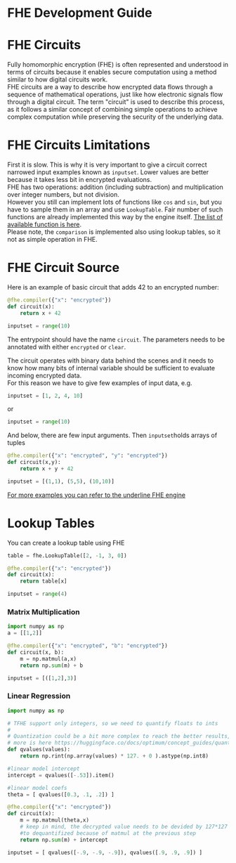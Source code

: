 # FHE Development Guide

# FHE Circuits
Fully homomorphic encryption (FHE) is often represented and understood in terms of circuits because it enables secure computation using a method similar to how digital circuits work. <br/>
FHE circuits are a way to describe how encrypted data flows through a sequence of mathematical operations, just like how electronic signals flow through a digital circuit. The term "circuit" is used to describe this process, as it follows a similar concept of combining simple operations to achieve complex computation while preserving the security of the underlying data.

# FHE Circuits Limitations
First it is slow. This is why it is very important to give a circuit correct narrowed input examples known as `inputset`. Lower values are better because it takes less bit in encrypted evaluations.<br/>
FHE has two operations: addition (including subtraction) and multiplication over integer numbers, but not division.<br/>
However you still can implement lots of functions like `cos` and `sin`, but you have to sample them in an array and use `LookupTable`. Fair number of such functions are already implemented this way by the engine itself. [The list of available function is here](https://docs.zama.ai/concrete/getting-started/compatibility).
<br>
Please note, the `comparison` is implemented also using lookup tables, so it not as simple operation in FHE.


# FHE Circuit Source 

Here is an example of basic circuit that adds 42 to an encrypted number:
```python
@fhe.compiler({"x": "encrypted"})
def circuit(x):
    return x + 42

inputset = range(10)
```
The entrypoint should have the name `circuit`. The parameters needs to be annotated with either `encrypted` or `clear`. <br/>

The circuit operates with binary data behind the scenes and it needs to know how many bits of internal variable should be sufficient to evaluate incoming encrypted data. <br>
For this reason we have to give few examples of input data, e.g. 
```python
inputset = [1, 2, 4, 10]
```
or 
```python
inputset = range(10)
```
And below, there are few input arguments. Then `inputset`holds arrays of tuples 

```python
@fhe.compiler({"x": "encrypted", "y": "encrypted"})
def circuit(x,y):
    return x + y + 42

inputset = [(1,1), (5,5), (10,10)]
```
[For more examples you can refer to the underline FHE engine](https://docs.zama.ai/concrete/getting-started/quick_start)

# Lookup Tables
You can create a lookup table using FHE

```python
table = fhe.LookupTable([2, -1, 3, 0])

@fhe.compiler({"x": "encrypted"})
def circuit(x):
    return table[x]

inputset = range(4)
```

### Matrix Multiplication
```python
import numpy as np
a = [[1,2]]

@fhe.compiler({"x": "encrypted", "b": "encrypted"})
def circuit(x, b):
    m = np.matmul(a,x)
    return np.sum(m) + b

inputset = [([1,2],3)]
```

### Linear Regression
```python
import numpy as np

# TFHE support only integers, so we need to quantify floats to ints
#
# Quantization could be a bit more complex to reach the better results, 
# more is here https://huggingface.co/docs/optimum/concept_guides/quantization
def qvalues(values):
    return np.rint(np.array(values) * 127. + 0 ).astype(np.int8)

#linear model intercept
intercept = qvalues([-.53]).item()

#linear model coefs
theta = [ qvalues([0.3, .1, .2]) ] 

@fhe.compiler({"x": "encrypted"})
def circuit(x):
    m = np.matmul(theta,x)
    # keep in mind, the decrypted value needs to be devided by 127*127
    #to dequantifized because of matmul at the previous step
    return np.sum(m) + intercept

inputset = [ qvalues([-.9, -.9, -.9]), qvalues([.9, .9, .9]) ]
```